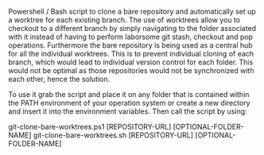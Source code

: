 Powershell / Bash script to clone a bare repository and automatically set up a worktree for each existing branch.
The use of worktrees allow you to checkout to a different branch by simply navigating to the folder associated with it
instead of having to perform laborsome git stash, checkout and pop operations. Furthermore the bare repository is
being used as a central hub for all the individual worktrees. This is to prevent individual cloning of each branch,
which would lead to individual version control for each folder. This would not be optimal as those repositories
would not be synchronized with each other, hence the solution.

To use it grab the script and place it on any folder that is contained within the PATH environment of your operation system
or create a new directory and insert it into the environment variables. Then call the script by using:

git-clone-bare-worktrees.ps1 [REPOSITORY-URL] [OPTIONAL-FOLDER-NAME]
git-clone-bare-worktrees.sh [REPOSITORY-URL] [OPTIONAL-FOLDER-NAME]

